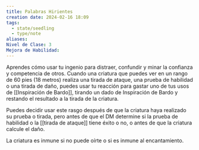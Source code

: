 ```yaml
---
title: Palabras Hirientes
creation date: 2024-02-16 18:09
tags:
  - state/seedling
  - type/note
aliases: 
Nivel de Clase: 3
Mejora de Habilidad:
---
```

Aprendes cómo usar tu ingenio para distraer, confundir y minar la confianza y competencia de otros.
Cuando una criatura que puedes ver en un rango de 60 pies (18 metros) realiza una tirada de ataque, una prueba de habilidad o una tirada de daño, puedes usar tu reacción para gastar uno de tus usos de [[Inspiración de Bardo]], tirando un dado de Inspiración de Bardo y restando el resultado a la tirada de la criatura. 

Puedes decidir usar este rasgo después de que la criatura haya realizado su prueba o tirada, pero antes de que el DM determine si la prueba de habilidad o la [[tirada de ataque]] tiene éxito o no, o antes de que la criatura calcule el daño.

La criatura es inmune si no puede oírte o si es inmune al encantamiento.
